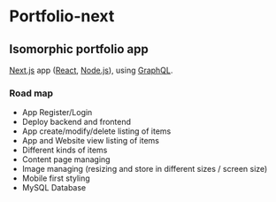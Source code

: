 # Portfolio-next

## Isomorphic portfolio app

[Next.js](https://nextjs.org) app ([React](https://facebook.github.io/react/), [Node.js](https://nodejs.org/)), using
[GraphQL](http://graphql.org/).

### Road map

- App Register/Login
- Deploy backend and frontend
- App create/modify/delete listing of items
- App and Website view listing of items
- Different kinds of items
- Content page managing
- Image managing (resizing and store in different sizes / screen size)
- Mobile first styling
- MySQL Database
